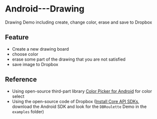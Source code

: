 # Android---Drawing
Drawing Demo including create, change color, erase and save to Dropbox

## Feature

- Create a new drawing board
- choose color
- erase some part of the drawing that you are not satisfied
- save image to Dropbox

## Reference
- Using open-source third-part library [Color Picker for Android](https://github.com/chiralcode/Android-Color-Picker) for color select
- Using the open-source code of Dropbox ([Install Core API SDKs](https://www.dropbox.com/developers/core/sdks/android), download the Android SDK and look for the `DBRoulette` Demo in the `examples` folder)